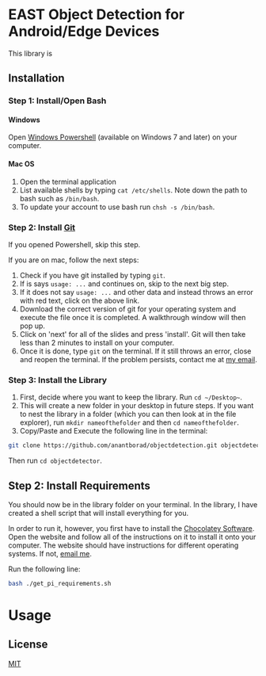 # EAST Object Detection for Android/Edge Devices

This library is 
## Installation

### Step 1: Install/Open Bash

#### Windows
Open [Windows Powershell](https://learn.microsoft.com/en-us/powershell/scripting/overview?view=powershell-7.3) (available on Windows 7 and later) on your computer.

#### Mac OS
1. Open the terminal application
2. List available shells by typing ```cat /etc/shells```.
Note down the path to bash such as ```/bin/bash```.
3. To update your account to use bash run ```chsh -s /bin/bash```.

### Step 2: Install [Git](https://git-scm.com/downloads)
If you opened Powershell, skip this step. 

If you are on mac, follow the next steps: 
1. Check if you have git installed by typing ``git``. 
2. If is says ``usage: ...`` and continues on, skip to the next big step.
3. If it does not say ``usage: ...`` and other data and instead throws an error with red text, click on the above link.
4. Download the correct version of git for your operating system and execute the file once it is completed. A walkthrough window will then pop up.
4. Click on 'next' for all of the slides and press 'install'. Git will then take less than 2 minutes to install on your computer.
5. Once it is done, type ``git`` on the terminal. If it still throws an error, close and reopen the terminal. If the problem persists, contact me at [my email](mailto:anant.borad@academicsplus.org).

### Step 3: Install the Library
1. First, decide where you want to keep the library. Run ``cd ~/Desktop~``.
2. This will create a new folder in your desktop in future steps. If you want to nest the library in a folder (which you can then look at in the file explorer), run ``mkdir nameofthefolder`` and then ``cd nameofthefolder``.
3. Copy/Paste and Execute the following line in the terminal:
```bash
git clone https://github.com/anantborad/objectdetection.git objectdetector
```
Then run ``cd objectdetector``.


## Step 2: Install Requirements
You should now be in the library folder on your terminal. In the library, I have created a shell script that will install everything for you. 

In order to run it, however, you first have to install the [Chocolatey Software](https://chocolatey.org/install). Open the website and follow all of the instructions on it to install it onto your computer. The website should have instructions for different operating systems. If not, [email me](mailto:anant.borad@academicsplus.org).

Run the following line:
```zsh
bash ./get_pi_requirements.sh
```
# Usage

## License

[MIT](https://choosealicense.com/licenses/mit/)
